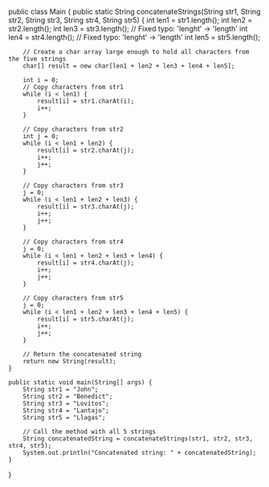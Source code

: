
public class Main {
    public static String concatenateStrings(String str1, String str2, String str3, String str4, String str5) {
        int len1 = str1.length();
        int len2 = str2.length();
        int len3 = str3.length();  // Fixed typo: 'lenght' -> 'length'
        int len4 = str4.length();  // Fixed typo: 'lenght' -> 'length'
        int len5 = str5.length();
        
        // Create a char array large enough to hold all characters from the five strings
        char[] result = new char[len1 + len2 + len3 + len4 + len5];

        int i = 0;
        // Copy characters from str1
        while (i < len1) {
            result[i] = str1.charAt(i);
            i++;
        }

        // Copy characters from str2
        int j = 0;
        while (i < len1 + len2) {
            result[i] = str2.charAt(j);
            i++;
            j++;
        }

        // Copy characters from str3
        j = 0;
        while (i < len1 + len2 + len3) {
            result[i] = str3.charAt(j);
            i++;
            j++;
        }

        // Copy characters from str4
        j = 0;
        while (i < len1 + len2 + len3 + len4) {
            result[i] = str4.charAt(j);
            i++;
            j++;
        }

        // Copy characters from str5
        j = 0;
        while (i < len1 + len2 + len3 + len4 + len5) {
            result[i] = str5.charAt(j);
            i++;
            j++;
        }

        // Return the concatenated string
        return new String(result);
    }

    public static void main(String[] args) {
        String str1 = "John";
        String str2 = "Benedict";
        String str3 = "Lovitos";
        String str4 = "Lantajo";
        String str5 = "Llagas";
        
        // Call the method with all 5 strings
        String concatenatedString = concatenateStrings(str1, str2, str3, str4, str5);
        System.out.println("Concatenated string: " + concatenatedString);
    }
}
